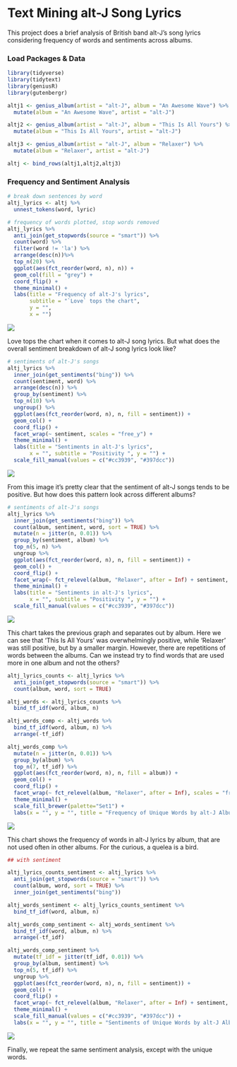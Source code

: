 Text Mining alt-J Song Lyrics
================

This project does a brief analysis of British band alt-J’s song lyrics
considering frequency of words and sentiments across albums.

### Load Packages & Data

``` r
library(tidyverse)
library(tidytext)
library(geniusR)
library(gutenbergr)

altj1 <- genius_album(artist = "alt-J", album = "An Awesome Wave") %>% 
  mutate(album = "An Awesome Wave", artist = "alt-J")

altj2 <- genius_album(artist = "alt-J", album = "This Is All Yours") %>% 
  mutate(album = "This Is All Yours", artist = "alt-J")

altj3 <- genius_album(artist = "alt-J", album = "Relaxer") %>% 
  mutate(album = "Relaxer", artist = "alt-J")

altj <- bind_rows(altj1,altj2,altj3)
```

### Frequency and Sentiment Analysis

``` r
# break down sentences by word
altj_lyrics <- altj %>%
  unnest_tokens(word, lyric)

# frequency of words plotted, stop words removed
altj_lyrics %>%
  anti_join(get_stopwords(source = "smart")) %>%
  count(word) %>%
  filter(word != 'la') %>% 
  arrange(desc(n))%>%
  top_n(20) %>%
  ggplot(aes(fct_reorder(word, n), n)) +
  geom_col(fill = "grey") +
  coord_flip() + 
  theme_minimal() +
  labs(title = "Frequency of alt-J's lyrics",
       subtitle = "`Love` tops the chart",
       y = "",
       x = "")
```

![](text-mining-song-lyrics_files/figure-gfm/frequency-1.png)<!-- -->

Love tops the chart when it comes to alt-J song lyrics. But what does
the overall sentiment breakdown of alt-J song lyrics look like?

``` r
# sentiments of alt-J's songs
altj_lyrics %>%
  inner_join(get_sentiments("bing")) %>%
  count(sentiment, word) %>%
  arrange(desc(n)) %>% 
  group_by(sentiment) %>%
  top_n(10) %>%
  ungroup() %>%
  ggplot(aes(fct_reorder(word, n), n, fill = sentiment)) +
  geom_col() +
  coord_flip() +
  facet_wrap(~ sentiment, scales = "free_y") +
  theme_minimal() +
  labs(title = "Sentiments in alt-J's lyrics",
       x = "", subtitle = "Positivity ", y = "") +
  scale_fill_manual(values = c("#cc3939", "#397dcc"))
```

![](text-mining-song-lyrics_files/figure-gfm/sentiments-frequency-1.png)<!-- -->

From this image it’s pretty clear that the sentiment of alt-J songs
tends to be positive. But how does this pattern look across different
albums?

``` r
# sentiments of alt-J's songs
altj_lyrics %>%
  inner_join(get_sentiments("bing")) %>%
  count(album, sentiment, word, sort = TRUE) %>%
  mutate(n = jitter(n, 0.01)) %>% 
  group_by(sentiment, album) %>%
  top_n(5, n) %>%
  ungroup %>% 
  ggplot(aes(fct_reorder(word, n), n, fill = sentiment)) +
  geom_col() +
  coord_flip() +
  facet_wrap(~ fct_relevel(album, "Relaxer", after = Inf) + sentiment, scales = "free_y", nrow = 3) +
  theme_minimal() +
  labs(title = "Sentiments in alt-J's lyrics",
       x = "", subtitle = "Positivity ", y = "") +
  scale_fill_manual(values = c("#cc3939", "#397dcc"))
```

![](text-mining-song-lyrics_files/figure-gfm/sentiments-1.png)<!-- -->

This chart takes the previous graph and separates out by album. Here we
can see that ‘This Is All Yours’ was overwhelmingly positive, while
‘Relaxer’ was still positive, but by a smaller margin. However, there
are repetitions of words between the albums. Can we instead try to find
words that are used more in one album and not the others?

``` r
altj_lyrics_counts <- altj_lyrics %>%
  anti_join(get_stopwords(source = "smart")) %>%
  count(album, word, sort = TRUE)

altj_words <- altj_lyrics_counts %>%
  bind_tf_idf(word, album, n)

altj_words_comp <- altj_words %>%
  bind_tf_idf(word, album, n) %>%
  arrange(-tf_idf)

altj_words_comp %>% 
  mutate(n = jitter(n, 0.01)) %>% 
  group_by(album) %>% 
  top_n(7, tf_idf) %>% 
  ggplot(aes(fct_reorder(word, n), n, fill = album)) +
  geom_col() +
  coord_flip() +
  facet_wrap(~ fct_relevel(album, "Relaxer", after = Inf), scales = "free_y", nrow = 3) +
  theme_minimal() +
  scale_fill_brewer(palette="Set1") +
  labs(x = "", y = "", title = "Frequency of Unique Words by alt-J Album")
```

![](text-mining-song-lyrics_files/figure-gfm/unique-words-1.png)<!-- -->

This chart shows the frequency of words in alt-J lyrics by album, that
are not used often in other albums. For the curious, a quelea is a bird.

``` r
## with sentiment

altj_lyrics_counts_sentiment <- altj_lyrics %>%
  anti_join(get_stopwords(source = "smart")) %>%
  count(album, word, sort = TRUE) %>% 
  inner_join(get_sentiments("bing"))

altj_words_sentiment <- altj_lyrics_counts_sentiment %>%
  bind_tf_idf(word, album, n)

altj_words_comp_sentiment <- altj_words_sentiment %>%
  bind_tf_idf(word, album, n) %>%
  arrange(-tf_idf)

altj_words_comp_sentiment %>% 
  mutate(tf_idf = jitter(tf_idf, 0.01)) %>% 
  group_by(album, sentiment) %>% 
  top_n(5, tf_idf) %>% 
  ungroup %>% 
  ggplot(aes(fct_reorder(word, n), n, fill = sentiment)) +
  geom_col() +
  coord_flip() +
  facet_wrap(~ fct_relevel(album, "Relaxer", after = Inf) + sentiment, scales = "free_y", nrow = 3) +
  theme_minimal() +
  scale_fill_manual(values = c("#cc3939", "#397dcc")) +
  labs(x = "", y = "", title = "Sentiments of Unique Words by alt-J Album")
```

![](text-mining-song-lyrics_files/figure-gfm/unique-sentiment-1.png)<!-- -->

Finally, we repeat the same sentiment analysis, except with the unique
words.
